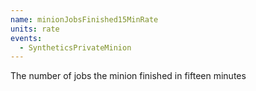 ```yaml
---
name: minionJobsFinished15MinRate
units: rate
events:
  - SyntheticsPrivateMinion
---
```


The number of jobs the minion finished in fifteen minutes